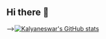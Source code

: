 ## Hi there 👋

<!--
**kalyaneswar/kalyaneswar** is a ✨ _special_ ✨ repository because its `README.md` (this file) appears on your GitHub profile.

Here are some ideas to get you started:

- 🔭 I’m currently working on ...
- 🌱 I’m currently learning ...
- 👯 I’m looking to collaborate on ...
- 🤔 I’m looking for help with ...
- 💬 Ask me about ...
- 📫 How to reach me: ...
- 😄 Pronouns: ...
- ⚡ Fun fact: ...

<!-- GitHub stats from https://github.com/anuraghazra/github-readme-stats -->
-->[![Kalyaneswar's GitHub stats](https://github-readme-stats.vercel.app/api?username=kalyaneswar)](https://github.com/anuraghazra/github-readme-stats)



